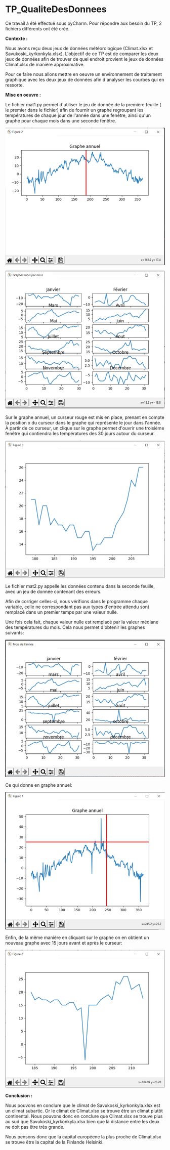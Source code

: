 # TP_QualiteDesDonnees

Ce travail à été effectué sous pyCharm.
Pour répondre aux besoin du TP, 2 fichiers différents ont été créé.

<b>Contexte :</b>

Nous avons reçu deux jeux de données météorologique (Climat.xlsx et Savukoski_kyrkonkyla.xlsx).
L'objectif de ce TP est de comparer les deux jeux de données afin de trouver de quel endroit provient le jeux de données Climat.xlsx de manière approximative.

Pour ce faire nous allons mettre en oeuvre un environnement de traitement graphique avec les deux jeux de données afin d'analyser les courbes qui en ressorte.

<b>Mise en oeuvre :</b>

Le fichier mat1.py permet d'utiliser le jeu de donnée de la première feuille ( le premier dans le fichier) afin de fournir un graphe regroupant les températures de chaque jour de l'année dans une fenêtre, ainsi qu'un graphe pour chaque mois dans une seconde fenêtre.

![Alt text](https://github.com/FrancoisFr/TP_QualiteDesDonnees/blob/main/fichier/GrapheAnnuel.PNG?raw=true)

![Alt text](https://github.com/FrancoisFr/TP_QualiteDesDonnees/blob/main/fichier/GrapheMoisParMois.PNG?raw=true)


Sur le graphe annuel, un curseur rouge est mis en place, prenant en compte la position x du curseur dans le graphe qui représente le jour dans l'année. À partir de ce curseur, un clique sur le graphe permet d'ouvrir une troisième fenêtre qui contiendra les températures des 30 jours autour du curseur.

![Alt text](https://github.com/FrancoisFr/TP_QualiteDesDonnees/blob/main/fichier/Graphe30Jours.PNG?raw=true)


Le fichier mat2.py appelle les données contenu dans la seconde feuille, avec un jeu de donnée contenant des erreurs.

Afin de corriger celles-ci, nous vérifions dans le programme chaque variable, celle ne correspondant pas aux types d'entrée attendu sont remplacé dans un premier temps par une valeur nulle.

Une fois cela fait, chaque valeur nulle est remplacé par la valeur médiane des températures du mois. Cela nous permet d'obtenir les graphes suivants:

![Alt text](https://github.com/FrancoisFr/TP_QualiteDesDonnees/blob/main/fichier/GrapheMoisParMoisErreur.PNG?raw=true)


Ce qui donne en graphe annuel:

![Alt text](https://github.com/FrancoisFr/TP_QualiteDesDonnees/blob/main/fichier/GrapheAnnuelErreur.PNG?raw=true)

Enfin, de la même manière en cliquant sur le graphe on en obtient un nouveau graphe avec 15 jours avant et après le curseur:

![Alt text](https://github.com/FrancoisFr/TP_QualiteDesDonnees/blob/main/fichier/Graphe30JoursErreur.PNG?raw=true)


<b>Conclusion : </b>
  
  Nous pouvons en conclure que le climat de Savukoski_kyrkonkyla.xlsx est un climat subartic.
  Or le climat de Climat.xlsx se trouve être un climat plutôt continental. 
  Nous pouvons donc en conclure que Climat.xlsx se trouve plus au sud que Savukoski_kyrkonkyla.xlsx bien que la distance entre les deux ne doit pas être très grande.
  
  Nous pensons donc que la capital européene la plus proche de Climat.xlsx se trouve être la capital de la Finlande Helsinki.

